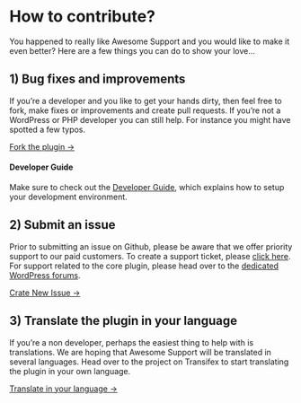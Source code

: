 # How to contribute?
You happened to really like Awesome Support and you would like to make it even better? Here are a few things you can do to show your love...

## 1) Bug fixes and improvements
If you’re a developer and you like to get your hands dirty, then feel free to fork, make fixes or improvements and create pull requests. If you’re not a WordPress or PHP developer you can still help. For instance you might have spotted a few typos.

[Fork the plugin →](https://github.com/Awesome-Support/Rest-API/fork)

#### Developer Guide
Make sure to check out the [Developer Guide](https://github.com/ThemeAvenue/Awesome-Support/wiki/Developer-Guide), which explains how to setup your development environment.

## 2) Submit an issue
Prior to submitting an issue on Github, please be aware that we offer priority support to our paid customers. To create a support ticket, please [click here](https://getawesomesupport.com/submit-ticket/). For support related to the core plugin, please head over to the [dedicated WordPress forums](https://wordpress.org/support/plugin/awesome-support).

[Crate New Issue →](https://github.com/Awesome-Support/Rest-API/issues/new)

## 3) Translate the plugin in your language
If you’re a non developer, perhaps the easiest thing to help with is translations. We are hoping that Awesome Support will be translated in several languages. Head over to the project on Transifex to start translating the plugin in your own language.

[Translate in your language →](https://www.transifex.com/projects/p/awesome-support/)
